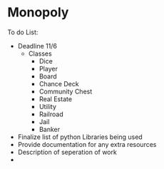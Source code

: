 # Monopoly

To do List:
  - Deadline 11/6
    - Classes
      - Dice
      - Player
      - Board
      - Chance Deck
      - Community Chest
      - Real Estate
      - Utility
      - Railroad
      - Jail
      - Banker
   - Finalize list of python Libraries being used 
   - Provide documentation for any extra resources 
   - Description of seperation of work
   - 
